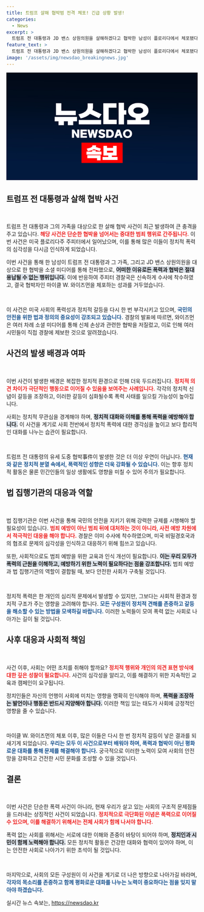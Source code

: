 ```yaml
---
title: 트럼프 살해 협박범 전격 체포! 긴급 상황 발생!
categories:
  - News
excerpt: >
  트럼프 전 대통령과 JD 밴스 상원의원을 살해하겠다고 협박한 남성이 플로리다에서 체포됐다. 소셜 미디어를 통한 위협이 경찰에 신고돼 진행된 수사에서, 그의 범행은 심각한 공포를 불러일으켰다.
feature_text: >
  트럼프 전 대통령과 JD 밴스 상원의원을 살해하겠다고 협박한 남성이 플로리다에서 체포됐다. 소셜 미디어를 통한 위협이 경찰에 신고돼 진행된 수사에서, 그의 범행은 심각한 공포를 불러일으켰다.
image: '/assets/img/newsdao_breakingnews.jpg'
---
```


<p><img src="/assets/img/newsdao_breakingnews.jpg" alt="bookingtag 속보" /></p>

<h2 data-ke-size="size26">트럼프 전 대통령과 살해 협박 사건</h2>

<p data-ke-size="size16">&nbsp;</p>

<p>트럼프 전 대통령과 그의 가족을 대상으로 한 살해 협박 사건이 최근 발생하여 큰 충격을 주고 있습니다. <b><span style="color: #ee2323;">해당 사건은 단순한 협박을 넘어서는 중대한 범죄 행위로 간주됩니다.</span></b> 이번 사건은 미국 플로리다주 주피터에서 일어났으며, 이를 통해 많은 이들이 정치적 폭력의 심각성을 다시금 인식하게 되었습니다. </p>

<p>이번 사건을 통해 한 남성이 트럼프 전 대통령과 그 가족, 그리고 JD 밴스 상원의원을 대상으로 한 협박을 소셜 미디어를 통해 전파했으로, <b><span style="background-color: #21538527;">어떠한 이유로든 폭력과 협박은 절대 용납될 수 없는 행위입니다.</span></b> 이에 반응하여 주피터 경찰국은 신속하게 수사에 착수하였고, 결국 협박자인 마이클 W. 와이즈먼을 체포하는 성과를 거두었습니다. </p>

<p data-ke-size="size16">&nbsp;</p>

<p>이 사건은 미국 사회의 폭력성과 정치적 갈등을 다시 한 번 부각시키고 있으며, <b><span style="color: #1a5490;">국민의 안전을 위한 법과 정의의 중요성이 강조되고 있습니다.</span></b> 경찰의 발표에 따르면, 와이즈먼은 여러 차례 소셜 미디어를 통해 신체 손상과 관련한 협박을 저질렀고, 이로 인해 여러 시민들이 직접 경찰에 제보한 것으로 알려졌습니다.</p>

<h2 data-ke-size="size26">사건의 발생 배경과 여파</h2>

<p data-ke-size="size16">&nbsp;</p>

<p>이번 사건이 발생한 배경은 복잡한 정치적 환경으로 인해 더욱 두드러집니다. <b><span style="color: #ee2323;">정치적 의견 차이가 극단적인 행동으로 이어질 수 있음을 보여주는 사례입니다.</span></b> 각각의 정치적 신념이 갈등을 조장하고, 이러한 갈등이 심화될수록 폭력 사태를 일으킬 가능성이 높아집니다. </p>

<p>사회는 정치적 무관심을 경계해야 하며, <b><span style="background-color: #21538527;">정치적 대화와 이해를 통해 폭력을 예방해야 합니다.</span></b> 이 사건을 계기로 사회 전반에서 정치적 폭력에 대한 경각심을 높이고 보다 합리적인 대화를 나누는 습관이 필요합니다. </p>

<p data-ke-size="size16">&nbsp;</p>

<p>트럼프 전 대통령의 유세 도중 협박事件이 발생한 것은 더 이상 우연이 아닙니다. <b><span style="color: #1a5490;">현재와 같은 정치적 분열 속에서, 폭력적인 성향은 더욱 강화될 수 있습니다.</span></b> 이는 향후 정치적 활동은 물론 민간인들의 일상 생활에도 영향을 미칠 수 있어 주의가 필요합니다. </p>

<h2 data-ke-size="size26">법 집행기관의 대응과 역할</h2>

<p data-ke-size="size16">&nbsp;</p>

<p>법 집행기관은 이번 사건을 통해 국민의 안전을 지키기 위해 강력한 규제를 시행해야 할 필요성이 있습니다. <b><span style="color: #ee2323;">범죄 예방이 아닌 범죄 뒤에 대처하는 것이 아니라, 사전 예방 차원에서 적극적인 대응을 해야 합니다.</span></b> 경찰은 이미 수사에 착수하였으며, 미국 비밀경호국과의 협조로 문제의 심각성을 인식하고 대응하기 위해 힘쓰고 있습니다.</p>

<p>또한, 사회적으로도 범죄 예방을 위한 교육과 인식 개선이 필요합니다. <b><span style="background-color: #21538527;">이는 우리 모두가 폭력의 근원을 이해하고, 예방하기 위한 노력이 필요하다는 점을 강조합니다.</span></b> 범죄 예방과 법 집행기관의 역할이 결합될 때, 보다 안전한 사회가 구축될 것입니다.</p>

<p data-ke-size="size16">&nbsp;</p>

<p>정치적 폭력은 한 개인의 심리적 문제에서 발생할 수 있지만, 그보다는 사회적 환경과 정치적 구조가 주는 영향을 고려해야 합니다. <b><span style="color: #1a5490;">모든 구성원이 정치적 견해를 존중하고 갈등을 해소할 수 있는 방법을 모색하길 바랍니다.</span></b> 이러한 노력들이 모여 폭력 없는 사회로 나아가는 길이 될 것입니다. </p>

<h2 data-ke-size="size26">사후 대응과 사회적 책임</h2>

<p data-ke-size="size16">&nbsp;</p>

<p>사건 이후, 사회는 어떤 조치를 취해야 할까요? <b><span style="color: #ee2323;">정치적 행위와 개인의 의견 표현 방식에 대한 깊은 성찰이 필요합니다.</span></b> 사건의 심각성을 알리고, 이를 해결하기 위한 지속적인 교육과 캠페인이 요구됩니다. </p>

<p>정치인들은 자신의 언행이 사회에 미치는 영향을 명확히 인식해야 하며, <b><span style="background-color: #21538527;">폭력을 조장하는 발언이나 행동은 반드시 지양해야 합니다.</span></b> 이러한 책임 있는 태도가 사회에 긍정적인 영향을 줄 수 있습니다.</p>

<p data-ke-size="size16">&nbsp;</p>

<p>마이클 W. 와이즈먼의 체포 이후, 많은 이들은 다시 한 번 정치적 갈등이 낳은 결과를 되새기게 되었습니다. <b><span style="color: #1a5490;">우리는 모두 이 사건으로부터 배워야 하며, 폭력과 협박이 아닌 평화로운 대화를 통해 문제를 해결해야 합니다.</span></b> 궁극적으로 이러한 노력이 모여 사회의 안전망을 강화하고 건전한 시민 문화를 조성할 수 있을 것입니다. </p>

<h2 data-ke-size="size26">결론</h2>

<p data-ke-size="size16">&nbsp;</p>

<p>이번 사건은 단순한 폭력 사건이 아니라, 현재 우리가 살고 있는 사회의 구조적 문제점들을 드러내는 상징적인 사건이 되었습니다. <b><span style="color: #ee2323;">정치적으로 극단화된 이념은 폭력으로 이어질 수 있으며, 이를 해결하기 위해서는 전체 사회가 함께 나서야 합니다.</span></b> </p>

<p>폭력 없는 사회를 위해서는 서로에 대한 이해와 존중이 바탕이 되어야 하며, <b><span style="background-color: #21538527;">정치인과 시민이 함께 노력해야 합니다.</span></b> 모든 정치적 활동은 건강한 대화와 협력이 있어야 하며, 이는 안전한 사회로 나아가기 위한 초석이 될 것입니다. </p>

<p data-ke-size="size16">&nbsp;</p>

<p>마지막으로, 사회의 모든 구성원이 이 사건을 계기로 더 나은 방향으로 나아가길 바라며, <b><span style="color: #1a5490;">각자의 목소리를 존중하고 함께 평화로운 대화를 나누는 노력이 중요하다는 점을 잊지 말아야 하겠습니다.</span></b></p>
실시간 뉴스 속보는, <a href="https://newsdao.kr" rel="dofollow">https://newsdao.kr</a>


